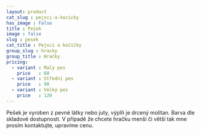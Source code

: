 ```yaml
---
layout: product
cat_slug : pejsci-a-kocicky
has_image : False
title : Pešek
image : false
slug : pesek
cat_title : Pejsci a kočičky
group_slug : hracky
group_title : Hračky
pricing:
  - variant : Malý pes
    price   : 60
  - variant : Střední pes
    price   : 90
  - variant : Velký pes
    price   : 120
---
```


Pešek je vyroben z pevné látky nebo juty, výplň je drcený molitan. Barva dle skladové dostupnosti.  V případě že chcete hračku menší či větší tak mne prosím kontaktujte, upravíme cenu.

